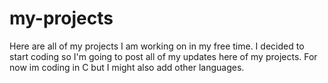 # my-projects

Here are all of my projects I am working on in my free time.
I decided to start coding so I'm going to post all of my updates here of my projects.
For now im coding in C but I might also add other languages.
